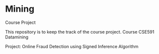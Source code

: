 Mining
======

Course Project

This repository is to keep the track of the course project.
Course CSE591 Datamining

Project: Online Fraud Detection using Signed Inference Algorithm
